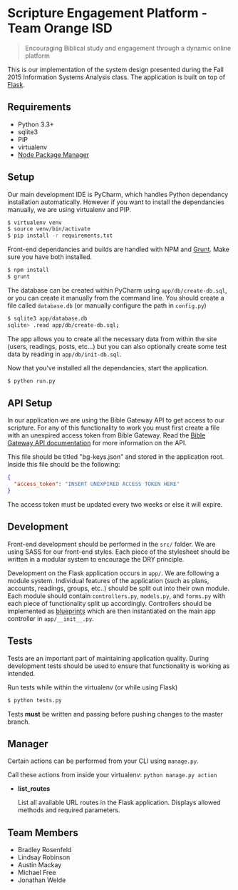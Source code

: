 # Scripture Engagement Platform - Team Orange ISD

> Encouraging Biblical study and engagement through a dynamic online platform

This is our implementation of the system design presented during the Fall 2015 Information Systems Analysis class. The application is built on top of [Flask](http://flask.pocoo.org/).

## Requirements

- Python 3.3+
- sqlite3
- PIP
- virtualenv
- [Node Package Manager](https://www.npmjs.com/)

## Setup

Our main development IDE is PyCharm, which handles Python dependancy installation automatically. However if you want to install the dependancies manually, we are using virtualenv and PIP.

```bash
$ virtualenv venv
$ source venv/bin/activate
$ pip install -r requirements.txt
```

Front-end dependancies and builds are handled with NPM and [Grunt](http://gruntjs.com/). Make sure you have both installed.

```bash
$ npm install
$ grunt
```

The database can be created within PyCharm using `app/db/create-db.sql`, or you can create it manually from the command line. You should create a file called `database.db` (or manually configure the path in `config.py`)

```bash
$ sqlite3 app/database.db
sqlite> .read app/db/create-db.sql;
```

The app allows you to create all the necessary data from within the site (users, readings, posts, etc...) but you can also optionally create some test data by reading in `app/db/init-db.sql`.

Now that you've installed all the dependancies, start the application.

```bash
$ python run.py
```

## API Setup
In our application we are using the Bible Gateway API to get access to our scripture. For any of this functionality to work you must first create a file with an unexpired access token from Bible Gateway. Read the [Bible Gateway API documentation](https://api.biblegateway.com/3/docs) for more information on the API.

This file should be titled "bg-keys.json" and stored in the application root. Inside this file should be the following:

```json
{
  "access_token": "INSERT UNEXPIRED ACCESS TOKEN HERE"
}
```

The access token must be updated every two weeks or else it will expire.

## Development

Front-end development should be performed in the `src/` folder. We are using SASS for our front-end styles. Each piece of the stylesheet should be written in a modular system to encourage the DRY principle.

Development on the Flask application occurs in `app/`. We are following a module system. Individual features of the application (such as plans, accounts, readings, groups, etc..) should be split out into their own module. Each module should contain `controllers.py`, `models.py`, and `forms.py` with each piece of functionality split up accordingly. Controllers should be implemented as [blueprints](http://flask.pocoo.org/docs/0.10/blueprints/) which are then instantiated on the main app controller in `app/__init__.py`.


## Tests

Tests are an important part of maintaining application quality. During development tests should be used to ensure that functionality is working as intended.

Run tests while within the virtualenv (or while using Flask)

```bash
$ python tests.py
``` 

Tests **must** be written and passing before pushing changes to the master branch.

## Manager

Certain actions can be performed from your CLI using `manage.py`. 

Call these actions from inside your virtualenv: `python manage.py action`

- **list_routes**
  
  List all available URL routes in the Flask application. Displays allowed methods and required parameters. 

## Team Members
- Bradley Rosenfeld
- Lindsay Robinson
- Austin Mackay
- Michael Free
- Jonathan Welde
